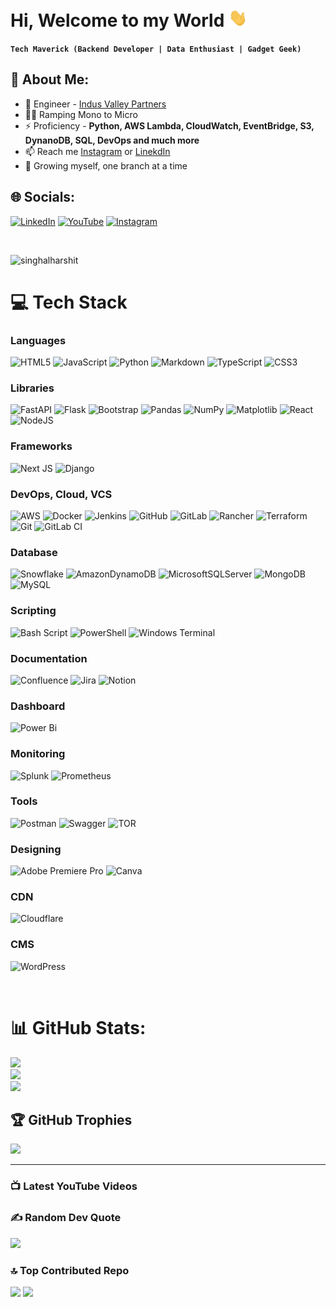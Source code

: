 <h1 align="left">Hi, Welcome to my World <img src="https://raw.githubusercontent.com/ABSphreak/ABSphreak/master/gifs/Hi.gif" width="30px" style="max-width:100%;"></h1>

**`Tech Maverick (Backend Developer | Data Enthusiast | Gadget Geek)`**
## 💫 About Me:
- 🔭 Engineer - [Indus Valley Partners](https://www.ivp.in/)
- 👨‍💻 Ramping Mono to Micro
- ⚡ Proficiency - **Python, AWS Lambda, CloudWatch, EventBridge, S3, DynanoDB, SQL, DevOps and much more**
- 📫 Reach me [Instagram](https://www.instagram.com/that__engineer__guy/) or [LinekdIn](https://www.linkedin.com/in/harshit-singhal-12a244168/)
- 🌱 Growing myself, one branch at a time


## 🌐 Socials:
[![LinkedIn](https://img.shields.io/badge/LinkedIn-%230077B5.svg?logo=linkedin&logoColor=white)](https://linkedin.com/in/linkedin.com/in/harshit-singhal-12a244168) [![YouTube](https://img.shields.io/badge/YouTube-%23FF0000.svg?logo=YouTube&logoColor=white)](https://www.youtube.com/@thatengineerguyharshit) [![Instagram](https://img.shields.io/badge/instagram-E4405F.svg?logo=instagram&logoColor=white)](https://www.instagram.com/that__engineer__guy/)

<br/>

<p align="left"> <img src="https://komarev.com/ghpvc/?username=singhalharshit&label=Profile%20views&color=0e75b6&style=flat" alt="singhalharshit" /> </p>



# 💻 Tech Stack


### Languages

![HTML5](https://img.shields.io/badge/html5-%23E34F26.svg?style=for-the-badge&logo=html5&logoColor=white) 
![JavaScript](https://img.shields.io/badge/javascript-%23323330.svg?style=for-the-badge&logo=javascript&logoColor=%23F7DF1E) 
![Python](https://img.shields.io/badge/python-3670A0?style=for-the-badge&logo=python&logoColor=ffdd54) 
![Markdown](https://img.shields.io/badge/markdown-%23000000.svg?style=for-the-badge&logo=markdown&logoColor=white) 
![TypeScript](https://img.shields.io/badge/typescript-%23007ACC.svg?style=for-the-badge&logo=typescript&logoColor=white) 
![CSS3](https://img.shields.io/badge/css3-%231572B6.svg?style=for-the-badge&logo=css3&logoColor=white)


### Libraries

![FastAPI](https://img.shields.io/badge/FastAPI-005571?style=for-the-badge&logo=fastapi)
![Flask](https://img.shields.io/badge/flask-%23000.svg?style=for-the-badge&logo=flask&logoColor=white) 
![Bootstrap](https://img.shields.io/badge/bootstrap-%238511FA.svg?style=for-the-badge&logo=bootstrap&logoColor=white)
![Pandas](https://img.shields.io/badge/pandas-%23150458.svg?style=for-the-badge&logo=pandas&logoColor=white) 
![NumPy](https://img.shields.io/badge/numpy-%23013243.svg?style=for-the-badge&logo=numpy&logoColor=white) 
![Matplotlib](https://img.shields.io/badge/Matplotlib-%23ffffff.svg?style=for-the-badge&logo=Matplotlib&logoColor=black)
![React](https://img.shields.io/badge/react-%2320232a.svg?style=for-the-badge&logo=react&logoColor=%2361DAFB) 
![NodeJS](https://img.shields.io/badge/node.js-6DA55F?style=for-the-badge&logo=node.js&logoColor=white) 


### Frameworks

![Next JS](https://img.shields.io/badge/Next-black?style=for-the-badge&logo=next.js&logoColor=white) 
![Django](https://img.shields.io/badge/django-%23092E20.svg?style=for-the-badge&logo=django&logoColor=white) 


### DevOps, Cloud, VCS

![AWS](https://img.shields.io/badge/AWS-%23FF9900.svg?style=for-the-badge&logo=amazon-aws&logoColor=white) 
![Docker](https://img.shields.io/badge/docker-%230db7ed.svg?style=for-the-badge&logo=docker&logoColor=white)
![Jenkins](https://img.shields.io/badge/jenkins-%232C5263.svg?style=for-the-badge&logo=jenkins&logoColor=white) 
![GitHub](https://img.shields.io/badge/github-%23121011.svg?style=for-the-badge&logo=github&logoColor=white) 
![GitLab](https://img.shields.io/badge/gitlab-%23181717.svg?style=for-the-badge&logo=gitlab&logoColor=white) 
![Rancher](https://img.shields.io/badge/rancher-%230075A8.svg?style=for-the-badge&logo=rancher&logoColor=white) 
![Terraform](https://img.shields.io/badge/terraform-%235835CC.svg?style=for-the-badge&logo=terraform&logoColor=white)
![Git](https://img.shields.io/badge/git-%23F05033.svg?style=for-the-badge&logo=git&logoColor=white) 
![GitLab CI](https://img.shields.io/badge/gitlab%20CI-%23181717.svg?style=for-the-badge&logo=gitlab&logoColor=white) 


### Database

![Snowflake](https://img.shields.io/badge/snowflake-%2329B5E8.svg?style=for-the-badge&logo=snowflake&logoColor=white) 
![AmazonDynamoDB](https://img.shields.io/badge/Amazon%20DynamoDB-4053D6?style=for-the-badge&logo=Amazon%20DynamoDB&logoColor=white) 
![MicrosoftSQLServer](https://img.shields.io/badge/Microsoft%20SQL%20Server-CC2927?style=for-the-badge&logo=microsoft%20sql%20server&logoColor=white) 
![MongoDB](https://img.shields.io/badge/MongoDB-%234ea94b.svg?style=for-the-badge&logo=mongodb&logoColor=white) 
![MySQL](https://img.shields.io/badge/mysql-4479A1.svg?style=for-the-badge&logo=mysql&logoColor=white) 


### Scripting 

![Bash Script](https://img.shields.io/badge/bash_script-%23121011.svg?style=for-the-badge&logo=gnu-bash&logoColor=white) 
![PowerShell](https://img.shields.io/badge/PowerShell-%235391FE.svg?style=for-the-badge&logo=powershell&logoColor=white) 
![Windows Terminal](https://img.shields.io/badge/Windows%20Terminal-%234D4D4D.svg?style=for-the-badge&logo=windows-terminal&logoColor=white)



### Documentation

![Confluence](https://img.shields.io/badge/confluence-%23172BF4.svg?style=for-the-badge&logo=confluence&logoColor=white) 
![Jira](https://img.shields.io/badge/jira-%230A0FFF.svg?style=for-the-badge&logo=jira&logoColor=white) 
![Notion](https://img.shields.io/badge/Notion-%23000000.svg?style=for-the-badge&logo=notion&logoColor=white)

### Dashboard

![Power Bi](https://img.shields.io/badge/power_bi-F2C811?style=for-the-badge&logo=powerbi&logoColor=black)


### Monitoring

![Splunk](https://img.shields.io/badge/splunk-%23000000.svg?style=for-the-badge&logo=splunk&logoColor=white) 
![Prometheus](https://img.shields.io/badge/Prometheus-E6522C?style=for-the-badge&logo=Prometheus&logoColor=white)


### Tools 

![Postman](https://img.shields.io/badge/Postman-FF6C37?style=for-the-badge&logo=postman&logoColor=white) 
![Swagger](https://img.shields.io/badge/-Swagger-%23Clojure?style=for-the-badge&logo=swagger&logoColor=white) 
![TOR](https://img.shields.io/badge/tor-%237E4798.svg?style=for-the-badge&logo=tor-project&logoColor=white) 


### Designing

![Adobe Premiere Pro](https://img.shields.io/badge/Adobe%20Premiere%20Pro-9999FF.svg?style=for-the-badge&logo=Adobe%20Premiere%20Pro&logoColor=white) 
![Canva](https://img.shields.io/badge/Canva-%2300C4CC.svg?style=for-the-badge&logo=Canva&logoColor=white) 


### CDN

![Cloudflare](https://img.shields.io/badge/Cloudflare-F38020?style=for-the-badge&logo=Cloudflare&logoColor=white) 


### CMS

![WordPress](https://img.shields.io/badge/WordPress-%23117AC9.svg?style=for-the-badge&logo=WordPress&logoColor=white) 

<br/>


# 📊 GitHub Stats:
![](https://github-readme-stats.vercel.app/api?username=singhalharshit&theme=dark&hide_border=false&include_all_commits=false&count_private=false)<br/>
![](https://github-readme-streak-stats.herokuapp.com/?user=singhalharshit&theme=dark&hide_border=false)<br/>
![](https://github-readme-stats.vercel.app/api/top-langs/?username=singhalharshit&theme=dark&hide_border=false&include_all_commits=false&count_private=false&layout=compact)

## 🏆 GitHub Trophies
![](https://github-profile-trophy.vercel.app/?username=singhalharshit&theme=radical&no-frame=false&no-bg=true&margin-w=4)

---
### 📺 Latest YouTube Videos




### ✍️ Random Dev Quote
![](https://quotes-github-readme.vercel.app/api?type=horizontal&theme=radical)

### 🔝 Top Contributed Repo
![](https://github-contributor-stats.vercel.app/api?username=singhalharshit&limit=5&theme=dark&combine_all_yearly_contributions=true)
[![](https://visitcount.itsvg.in/api?id=singhalharshit&icon=0&color=0)](https://visitcount.itsvg.in)



<!-- Proudly created with GPRM ( https://gprm.itsvg.in ) -->
